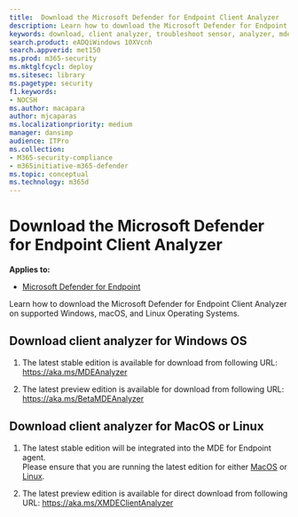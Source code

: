 ```yaml
---
title:  Download the Microsoft Defender for Endpoint Client Analyzer
description: Learn how to download the Microsoft Defender for Endpoint Client Analyzer on Windows, macOS, or Linux.
keywords: download, client analyzer, troubleshoot sensor, analyzer, mdeanalyzer
search.product: eADQiWindows 10XVcnh
search.appverid: met150
ms.prod: m365-security
ms.mktglfcycl: deploy
ms.sitesec: library
ms.pagetype: security
f1.keywords:
- NOCSH
ms.author: macapara
author: mjcaparas
ms.localizationpriority: medium
manager: dansimp
audience: ITPro
ms.collection: 
- M365-security-compliance 
- m365initiative-m365-defender 
ms.topic: conceptual
ms.technology: m365d
---
```


#  Download the Microsoft Defender for Endpoint Client Analyzer

**Applies to:**
- [Microsoft Defender for Endpoint](https://go.microsoft.com/fwlink/p/?linkid=2146631)

Learn how to download the Microsoft Defender for Endpoint Client Analyzer on supported Windows, macOS, and Linux Operating Systems.

## Download client analyzer for Windows OS

1.  The latest stable edition is available for download from following URL:
    <https://aka.ms/MDEAnalyzer>

2.  The latest preview edition is available for download from following URL:
    <https://aka.ms/BetaMDEAnalyzer>

##  Download client analyzer for MacOS or Linux

1.  The latest stable edition will be integrated into the MDE for Endpoint
    agent.  
    Please ensure that you are running the latest edition for either
    [MacOS](https://docs.microsoft.com/en-us/windows/security/threat-protection/microsoft-defender-atp/mac-whatsnew)
    or
    [Linux](https://docs.microsoft.com/en-us/windows/security/threat-protection/microsoft-defender-atp/linux-whatsnew).

2.  The latest preview edition is available for direct download from following
    URL: <https://aka.ms/XMDEClientAnalyzer>


